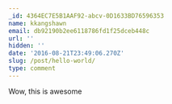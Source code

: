 ```yaml
---
_id: 4364EC7E5B1AAF92-abcv-0D1633BD76596353
name: kkangshawn
email: db92190b2ee6118786fd1f25dceb448c
url: ''
hidden: ''
date: '2016-08-21T23:49:06.270Z'
slug: /post/hello-world/
type: comment
---
```


Wow, this is awesome
